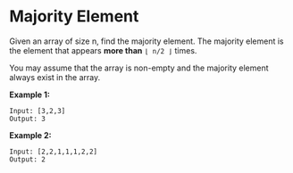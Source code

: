 # Majority Element

Given an array of size n, find the majority element. The majority element is the element that appears __more than__ `⌊ n/2 ⌋` times.

You may assume that the array is non-empty and the majority element always exist in the array.

__Example 1:__

```pseudo
Input: [3,2,3]
Output: 3
```

__Example 2:__

```pseudo
Input: [2,2,1,1,1,2,2]
Output: 2
```